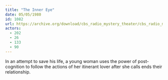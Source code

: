 ```yaml
---
title: "The Inner Eye"
date: 05/05/1980
id: 1082
url: https://archive.org/download/cbs_radio_mystery_theater/cbs_radio_mystery_theater-1051-1100.zip/cbs_radio_mystery_theater-1051-1100%2Fcbsrmt_1082_the_inner_eye.mp3
actors:
  - 202
  - 26
  - 133
  - 90
---
```

In an attempt to save his life, a young woman uses the power of post-cognition to follow the actions of her itinerant lover after she calls ends their relationship.